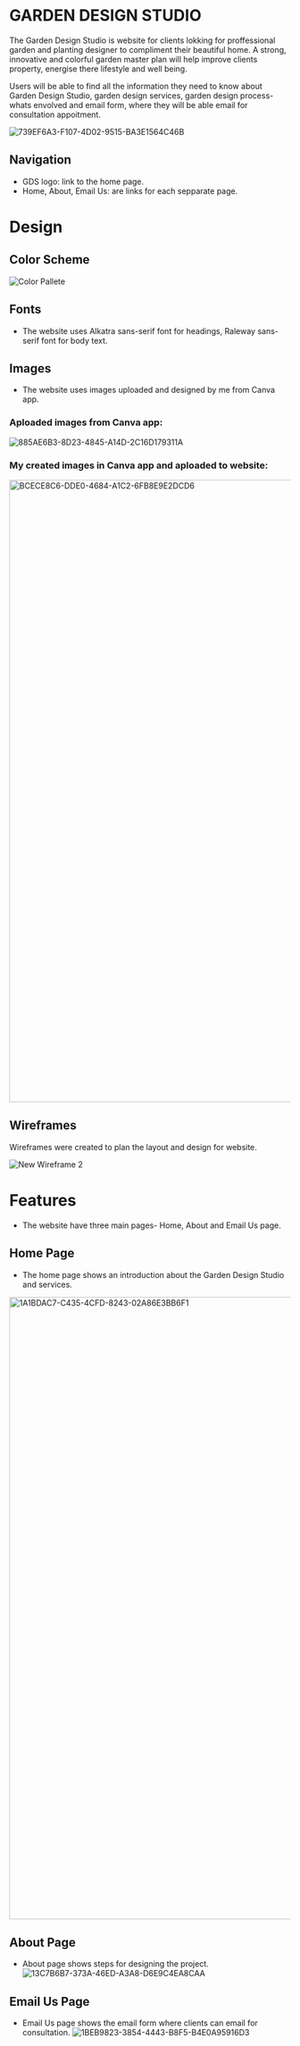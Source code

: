 # GARDEN DESIGN STUDIO
The Garden Design Studio is website for clients lokking for proffessional garden and planting designer to compliment their beautiful home. A strong, innovative and colorful garden master plan will help improve clients property, energise there lifestyle and well being.

Users will be able to find all the information they need to know about Garden Design Studio, garden design services, garden design process- whats envolved and email form, where they will be able email for consultation appoitment.

![739EF6A3-F107-4D02-9515-BA3E1564C46B](https://user-images.githubusercontent.com/127971416/232586759-7ad0384a-3df0-4953-aadd-a2335bab64f1.jpg)


## Navigation
* GDS logo: link to the home page.
* Home, About, Email Us: are links for each sepparate page.

# Design
## Color Scheme
![Color Pallete](https://user-images.githubusercontent.com/127971416/232593088-4d27d84a-63f2-4c19-8a7d-bd5ab5c77c1e.png)

## Fonts
* The website uses Alkatra sans-serif font for headings, Raleway sans-serif font for body text. 

## Images
* The website uses images uploaded and designed by me from Canva app.
### Aploaded images from Canva app:
![885AE6B3-8D23-4845-A14D-2C16D179311A](https://user-images.githubusercontent.com/127971416/232613747-6b75a412-f986-45e3-a63b-9ba4dd07c6fd.png)

 ### My created images in Canva app and aploaded to website:
<img width="1115" alt="BCECE8C6-DDE0-4684-A1C2-6FB8E9E2DCD6" src="https://user-images.githubusercontent.com/127971416/232614085-5c8101f8-b316-4d41-a1ce-0945364359b3.png">


 ## Wireframes
 Wireframes were created to plan the layout and design for website.

 ![New Wireframe 2](https://user-images.githubusercontent.com/127971416/232599917-0a88acd1-3502-4214-8885-284b4388528d.png)

 # Features
 * The website have three main pages- Home, About and Email Us page.

 ## Home Page
 * The home page shows an introduction about the Garden Design Studio and services. 
<img width="1115" alt="1A1BDAC7-C435-4CFD-8243-02A86E3BB6F1" src="https://user-images.githubusercontent.com/127971416/232617145-1df9d210-9fa1-4e01-8ed6-1e471bac1456.png">

## About Page
* About page shows  steps for designing the project.
![13C7B6B7-373A-46ED-A3A8-D6E9C4EA8CAA](https://user-images.githubusercontent.com/127971416/232618302-7ed29801-b8f7-4aed-8044-b90932415258.jpg)

## Email Us Page
* Email Us page shows the email form where clients can email for consultation.
![1BEB9823-3854-4443-B8F5-B4E0A95916D3](https://user-images.githubusercontent.com/127971416/232618988-4e869303-6afa-4003-8a08-0e486af90064.jpg)



